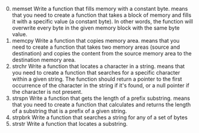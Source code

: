 0. memset
Write a function that fills memory with a constant byte.
means that you need to create a function that takes a block of memory and fills it with a specific value (a constant byte). In other words, the function will overwrite every byte in the given memory block with the same byte value.
1. memcpy
Write a function that copies memory area.
means that you need to create a function that takes two memory areas (source and destination) and copies the content from the source memory area to the destination memory area.
2. strchr
Write a function that locates a character in a string.
means that you need to create a function that searches for a specific character within a given string. The function should return a pointer to the first occurrence of the character in the string if it's found, or a null pointer if the character is not present.
3. strspn
Write a function that gets the length of a prefix substring.
means that you need to create a function that calculates and returns the length of a substring that is a prefix of a given string.
4. strpbrk
Write a function that searches a string for any of a set of bytes
5. strstr
Write a function that locates a substring.

